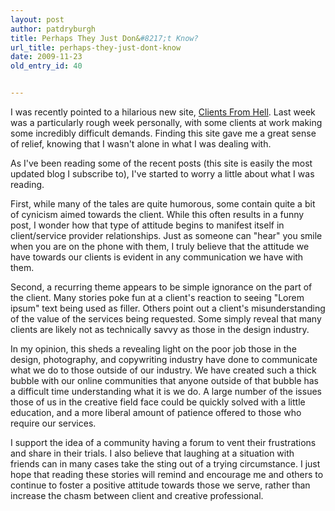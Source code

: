 ```yaml
---
layout: post
author: patdryburgh
title: Perhaps They Just Don&#8217;t Know?
url_title: perhaps-they-just-dont-know
date: 2009-11-23
old_entry_id: 40


---
```


I was recently pointed to a hilarious new site, [Clients From Hell](http://clientsfromhell.tumblr.com/). Last week was a particularly rough week personally, with some clients at work making some incredibly difficult demands. Finding this site gave me a great sense of relief, knowing that I wasn't alone in what I was dealing with.

As I've been reading some of the recent posts (this site is easily the most updated blog I subscribe to), I've started to worry a little about what I was reading.

First, while many of the tales are quite humorous, some contain quite a bit of cynicism aimed towards the client. While this often results in a funny post, I wonder how that type of attitude begins to manifest itself in client/service provider relationships. Just as someone can "hear" you smile when you are on the phone with them, I truly believe that the attitude we have towards our clients is evident in any communication we have with them.

Second, a recurring theme appears to be simple ignorance on the part of the client. Many stories poke fun at a client's reaction to seeing "Lorem ipsum" text being used as filler. Others point out a client's misunderstanding of the value of the services being requested. Some simply reveal that many clients are likely not as technically savvy as those in the design industry.

In my opinion, this sheds a revealing light on the poor job those in the design, photography, and copywriting industry have done to communicate what we do to those outside of our industry. We have created such a thick bubble with our online communities that anyone outside of that bubble has a difficult time understanding what it is we do. A large number of the issues those of us in the creative field face could be quickly solved with a little education, and a more liberal amount of patience offered to those who require our services.

I support the idea of a community having a forum to vent their frustrations and share in their trials. I also believe that laughing at a situation with friends can in many cases take the sting out of a trying circumstance. I just hope that reading these stories will remind and encourage me and others to continue to foster a positive attitude towards those we serve, rather than increase the chasm between client and creative professional.
